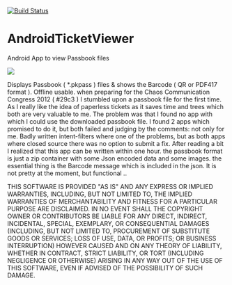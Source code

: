[![Build Status](https://ligi.ci.cloudbees.com/job/AndroidTicketViewer/badge/icon)](https://ligi.ci.cloudbees.com/job/AndroidTicketViewer/)

AndroidTicketViewer
===================

Android App to view Passbook files

<img src="https://raw.github.com/ligi/AndroidTicketViewer/master/promo/1024x500.png"/>

Displays Passbook ( *.pkpass ) files & shows the Barcode ( QR or PDF417 format ). Offline usable.
when preparing for the Chaos Communication Congress 2012 ( #29c3 ) I stumbled upon a passbook file for the first time. As I really like the idea of paperless tickets as it saves time and trees which both are very valuable to me. The problem was that I found no app with which I could use the downloaded passbook file. I found 2 apps which promised to do it, but both failed and judging by the comments: not only for me. Badly written intent-filters where one of the problems, but as both apps where closed source there was no option to submit a fix. After reading a bit I realized that this app can be written within one hour. the passbook format is just a zip container with some Json encoded data and some images. the essential thing is the Barcode message which is included in the json.
It is not pretty at the moment, but functional ..

THIS SOFTWARE IS PROVIDED "AS IS" AND ANY EXPRESS OR IMPLIED WARRANTIES, INCLUDING, BUT NOT LIMITED TO, THE IMPLIED 
WARRANTIES OF MERCHANTABILITY AND FITNESS FOR A PARTICULAR PURPOSE ARE DISCLAIMED. IN NO EVENT SHALL THE COPYRIGHT OWNER OR CONTRIBUTORS BE LIABLE FOR ANY DIRECT, INDIRECT, INCIDENTAL, SPECIAL, EXEMPLARY, OR CONSEQUENTIAL DAMAGES (INCLUDING, BUT 
NOT LIMITED TO, PROCUREMENT OF SUBSTITUTE GOODS OR SERVICES; LOSS OF USE, DATA, OR 
PROFITS; OR BUSINESS INTERRUPTION) HOWEVER CAUSED AND ON ANY THEORY OF LIABILITY, 
WHETHER IN CONTRACT, STRICT LIABILITY, OR TORT (INCLUDING NEGLIGENCE OR OTHERWISE) ARISING IN ANY WAY OUT OF THE USE OF THIS SOFTWARE, EVEN IF ADVISED OF THE POSSIBILITY OF SUCH DAMAGE.
